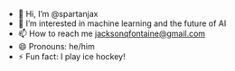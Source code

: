 - 👋 Hi, I’m @spartanjax
- 👀 I’m interested in machine learning and the future of AI
- 📫 How to reach me jacksonqfontaine@gmail.com
- 😄 Pronouns: he/him
- ⚡ Fun fact: I play ice hockey!

<!---
spartanjax/spartanjax is a ✨ special ✨ repository because its `README.md` (this file) appears on your GitHub profile.
You can click the Preview link to take a look at your changes.
--->
